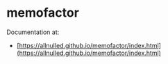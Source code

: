 # memofactor

Documentation at:

  - [https://allnulled.github.io/memofactor/index.html](https://allnulled.github.io/memofactor/index.html)

